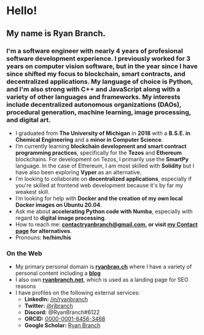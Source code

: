 # Hello!

## My name is Ryan Branch. <br />
### I'm a software engineer with nearly 4 years of profesional software development experience. I previously worked for 3 years on computer vision software, but in the year since I have since shifted my focus to blockchain, smart contracts, and decentralized applications. My language of choice is **Python**, and I'm also strong with **C++** and **JavaScript** along with a variety of other languages and frameworks. My interests include decentralized autonomous organizations (DAOs), procedural generation, machine learning, image processing, and digital art.

- I graduated from **The University of Michigan** in **2018** with a **B.S.E. in Chemical Engineering** and a **minor in Computer Science**.
- I’m currently learning **blockchain development and smart contract programming practices**, specifically for the **Tezos** and **Ethereum** blockchains. For development on Tezos, I primarily use the **SmartPy** language. In the case of Ethereum, I am most skilled with **Solidity** but I have also been exploring **Vyper** as an alternative.
- I’m looking to collaborate on **decentralized applications**, especially if you're skilled at frontend web development because it's by far my weakest skill.
- I’m looking for help with **Docker and the creation of my own local Docker images on Ubuntu 20.04**.
- Ask me about **accelerating Python code with Numba**, especially with regard to **digital image processing**.
- How to reach me: **contactryanbranch@gmail.com, or visit [my Contact page](https://ryanbran.ch/contact/) for alternatives**.
- Pronouns: **he/him/his**

### On the Web

 - My primary personal domain is [**ryanbran.ch**](https://ryanbran.ch/) where I have a variety of personal content including a [**blog**](https://ryanbran.ch/blog/)
 - I also own [**ryanbranch.net**](https://ryanbranch.net/), which is used as a landing page for SEO reasons
 - I have profiles on the following external services:
   - **LinkedIn:** [/in/ryanbranch](https://www.linkedin.com/in/ryanbranch)
   - **Twitter:** [@rjbranch](https://twitter.com/rjbranch)
   - **Discord:** @RyanBranch#6122
   - **ORCID:** [0000-0001-6456-3468](https://orcid.org/0000-0001-6456-3468)
   - **Google Scholar:** [Ryan Branch](https://scholar.google.com/citations?user=tkVpzE4AAAAJ)
